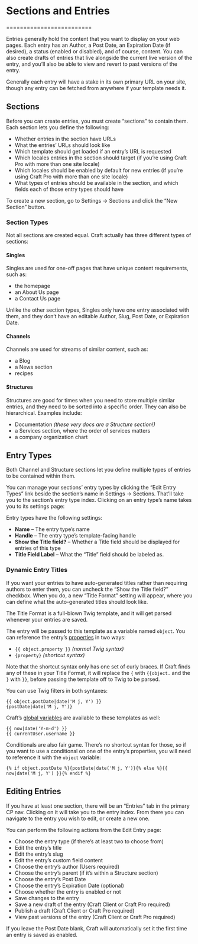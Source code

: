 # Sections and Entries
=========================

Entries generally hold the content that you want to display on your web pages. Each entry has an Author, a Post Date, an Expiration Date (if desired), a status (enabled or disabled), and of course, content. You can also create drafts of entries that live alongside the current live version of the entry, and you’ll also be able to view and revert to past versions of the entry.

Generally each entry will have a stake in its own primary URL on your site, though any entry can be fetched from anywhere if your template needs it.

## Sections

Before you can create entries, you must create “sections” to contain them. Each section lets you define the following:

* Whether entries in the section have URLs
* What the entries’ URLs should look like
* Which template should get loaded if an entry’s URL is requested
* Which locales entries in the section should target (if you’re using Craft Pro with more than one site locale)
* Which locales should be enabled by default for new entries (if you’re using Craft Pro with more than one site locale)
* What types of entries should be available in the section, and which fields each of those entry types should have

To create a new section, go to Settings → Sections and click the “New Section” button.

### Section Types

Not all sections are created equal. Craft actually has three different types of sections:

#### Singles

Singles are used for one-off pages that have unique content requirements, such as:

* the homepage
* an About Us page
* a Contact Us page

Unlike the other section types, Singles only have one entry associated with them, and they don’t have an editable Author, Slug, Post Date, or Expiration Date.

#### Channels

Channels are used for streams of similar content, such as:

* a Blog
* a News section
* recipes

#### Structures

Structures are good for times when you need to store multiple similar entries, and they need to be sorted into a specific order. They can also be hierarchical. Examples include:

* Documentation _(these very docs are a Structure section!)_
* a Services section, where the order of services matters
* a company organization chart

## Entry Types

Both Channel and Structure sections let you define multiple types of entries to be contained within them.

You can manage your sections’ entry types by clicking the “Edit Entry Types” link beside the section’s name in Settings → Sections. That’ll take you to the section’s entry type index. Clicking on an entry type’s name takes you to its settings page:

Entry types have the following settings:

* **Name** – The entry type’s name
* **Handle** – The entry type’s template-facing handle
* **Show the Title field?** – Whether a Title field should be displayed for entries of this type
* **Title Field Label** – What the “Title” field should be labeled as.

### Dynamic Entry Titles

If you want your entries to have auto-generated titles rather than requiring authors to enter them, you can uncheck the “Show the Title field?” checkbox. When you do, a new “Title Format” setting will appear, where you can define what the auto-generated titles should look like.

The Title Format is a full-blown Twig template, and it will get parsed whenever your entries are saved.

The entry will be passed to this template as a variable named `object`. You can reference the entry’s [properties]({entry:templating/entrymodel}#properties) in two ways:

* `{{ object.property }}` _(normal Twig syntax)_
* `{property}` _(shortcut syntax)_

Note that the shortcut syntax only has one set of curly braces. If Craft finds any of these in your Title Format, it will replace the `{` with `{{object.` and the `}` with `}}`, before passing the template off to Twig to be parsed.

You can use Twig filters in both syntaxes:

```twig
{{ object.postDate|date('M j, Y') }}
{postDate|date('M j, Y')}
```

Craft’s [global variables]({entry:templating/global-variables}) are available to these templates as well:

```twig
{{ now|date('Y-m-d') }}
{{ currentUser.username }}
```

Conditionals are also fair game. There’s no shortcut syntax for those, so if you want to use a conditional on one of the entry’s properties, you will need to reference it with the `object` variable:

```twig
{% if object.postDate %}{postDate|date('M j, Y')}{% else %}{{ now|date('M j, Y') }}{% endif %}
```

## Editing Entries

If you have at least one section, there will be an “Entries” tab in the primary CP nav. Clicking on it will take you to the entry index. From there you can navigate to the entry you wish to edit, or create a new one.

You can perform the following actions from the Edit Entry page:

* Choose the entry type (if there’s at least two to choose from)
* Edit the entry’s title
* Edit the entry’s slug
* Edit the entry’s custom field content
* Choose the entry’s author (Users required)
* Choose the entry’s parent (if it’s within a Structure section)
* Choose the entry’s Post Date
* Choose the entry’s Expiration Date (optional)
* Choose whether the entry is enabled or not
* Save changes to the entry
* Save a new draft of the entry (Craft Client or Craft Pro required)
* Publish a draft (Craft Client or Craft Pro required)
* View past versions of the entry (Craft Client or Craft Pro required)

If you leave the Post Date blank, Craft will automatically set it the first time an entry is saved as enabled.
